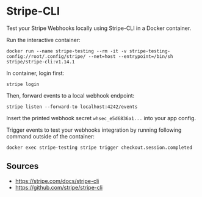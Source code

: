 # Stripe-CLI

Test your Stripe Webhooks locally using Stripe-CLI in a Docker container.


Run the interactive container:
```shell
docker run --name stripe-testing --rm -it -v stripe-testing-config://root/.config/stripe/ --net=host --entrypoint=/bin/sh stripe/stripe-cli:v1.14.1 
```

In container, login first:
```shell
stripe login
```

Then, forward events to a local webhook endpoint:
```shell
stripe listen --forward-to localhost:4242/events
```
Insert the printed webhook secret `whsec_e5d6836a1...` into your app config.


Trigger events to test your webhooks integration by running following command outside of the container:
```shell
docker exec stripe-testing stripe trigger checkout.session.completed
```

## Sources

- https://stripe.com/docs/stripe-cli
- https://github.com/stripe/stripe-cli
